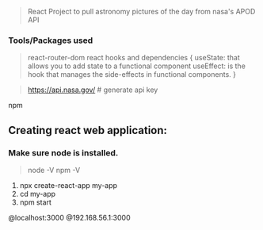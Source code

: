 > React Project to pull astronomy pictures of the day from nasa's APOD API  
### Tools/Packages used
> react-router-dom
> react hooks and dependencies {
useState: that allows you to add state to a functional component
useEffect: is the hook that manages the side-effects in functional components.
}

> https://api.nasa.gov/ # generate api key

npm

## Creating react web application:
### Make sure node is installed.
> node -V
> npm -V

1. npx create-react-app my-app
2. cd my-app
3. npm start

@localhost:3000
@192.168.56.1:3000

